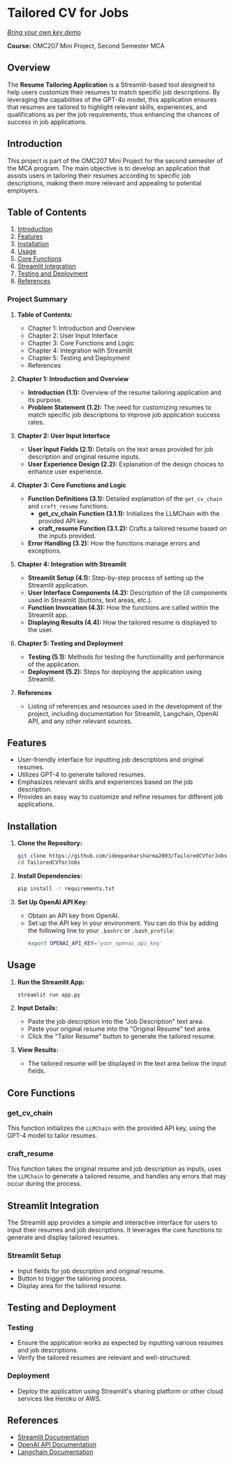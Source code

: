 # Tailored CV for Jobs

*[Bring your own key demo](https://tailoredcvforjobs.streamlit.app/)*

**Course:** OMC207 Mini Project, Second Semester MCA

## Overview

The **Resume Tailoring Application** is a Streamlit-based tool designed to help users customize their resumes to match specific job descriptions. By leveraging the capabilities of the GPT-4o model, this application ensures that resumes are tailored to highlight relevant skills, experiences, and qualifications as per the job requirements, thus enhancing the chances of success in job applications.

## Introduction

This project is part of the OMC207 Mini Project for the second semester of the MCA program. The main objective is to develop an application that assists users in tailoring their resumes according to specific job descriptions, making them more relevant and appealing to potential employers.


## Table of Contents

1. [Introduction](#introduction)
2. [Features](#features)
3. [Installation](#installation)
4. [Usage](#usage)
5. [Core Functions](#core-functions)
6. [Streamlit Integration](#streamlit-integration)
7. [Testing and Deployment](#testing-and-deployment)
8. [References](#references)


### Project Summary

1. **Table of Contents:**
    - Chapter 1: Introduction and Overview
    - Chapter 2: User Input Interface
    - Chapter 3: Core Functions and Logic
    - Chapter 4: Integration with Streamlit
    - Chapter 5: Testing and Deployment
    - References

2. **Chapter 1: Introduction and Overview**
    - **Introduction (1.1):** Overview of the resume tailoring application and its purpose.
    - **Problem Statement (1.2):** The need for customizing resumes to match specific job descriptions to improve job application success rates.

3. **Chapter 2: User Input Interface**
    - **User Input Fields (2.1):** Details on the text areas provided for job description and original resume inputs.
    - **User Experience Design (2.2):** Explanation of the design choices to enhance user experience.

4. **Chapter 3: Core Functions and Logic**
    - **Function Definitions (3.1):** Detailed explanation of the `get_cv_chain` and `craft_resume` functions.
        - **get_cv_chain Function (3.1.1):** Initializes the LLMChain with the provided API key.
        - **craft_resume Function (3.1.2):** Crafts a tailored resume based on the inputs provided.
    - **Error Handling (3.2):** How the functions manage errors and exceptions.

5. **Chapter 4: Integration with Streamlit**
    - **Streamlit Setup (4.1):** Step-by-step process of setting up the Streamlit application.
    - **User Interface Components (4.2):** Description of the UI components used in Streamlit (buttons, text areas, etc.).
    - **Function Invocation (4.3):** How the functions are called within the Streamlit app.
    - **Displaying Results (4.4):** How the tailored resume is displayed to the user.

6. **Chapter 5: Testing and Deployment**
    - **Testing (5.1):** Methods for testing the functionality and performance of the application.
    - **Deployment (5.2):** Steps for deploying the application using Streamlit.

7. **References**
    - Listing of references and resources used in the development of the project, including documentation for Streamlit, Langchain, OpenAI API, and any other relevant sources.

## Features

- User-friendly interface for inputting job descriptions and original resumes.
- Utilizes GPT-4 to generate tailored resumes.
- Emphasizes relevant skills and experiences based on the job description.
- Provides an easy way to customize and refine resumes for different job applications.

## Installation

1. **Clone the Repository:**
    ```bash
    git clone https://github.com/ideepankarsharma2003/TailoredCVforJobs.git
    cd TailoredCVforJobs
    ```

2. **Install Dependencies:**
    ```bash
    pip install -r requirements.txt
    ```

3. **Set Up OpenAI API Key:**
    - Obtain an API key from OpenAI.
    - Set up the API key in your environment. You can do this by adding the following line to your `.bashrc` or `.bash_profile`:
        ```bash
        export OPENAI_API_KEY='your_openai_api_key'
        ```

## Usage

1. **Run the Streamlit App:**
    ```bash
    streamlit run app.py
    ```

2. **Input Details:**
    - Paste the job description into the "Job Description" text area.
    - Paste your original resume into the "Original Resume" text area.
    - Click the "Tailor Resume" button to generate the tailored resume.

3. **View Results:**
    - The tailored resume will be displayed in the text area below the input fields.

## Core Functions

### get_cv_chain

This function initializes the `LLMChain` with the provided API key, using the GPT-4 model to tailor resumes.

### craft_resume

This function takes the original resume and job description as inputs, uses the `LLMChain` to generate a tailored resume, and handles any errors that may occur during the process.

## Streamlit Integration

The Streamlit app provides a simple and interactive interface for users to input their resumes and job descriptions. It leverages the core functions to generate and display tailored resumes.

### Streamlit Setup

- Input fields for job description and original resume.
- Button to trigger the tailoring process.
- Display area for the tailored resume.

## Testing and Deployment

### Testing

- Ensure the application works as expected by inputting various resumes and job descriptions.
- Verify the tailored resumes are relevant and well-structured.

### Deployment

- Deploy the application using Streamlit's sharing platform or other cloud services like Heroku or AWS.

## References

- [Streamlit Documentation](https://docs.streamlit.io/)
- [OpenAI API Documentation](https://beta.openai.com/docs/)
- [Langchain Documentation](https://langchain.readthedocs.io/)
